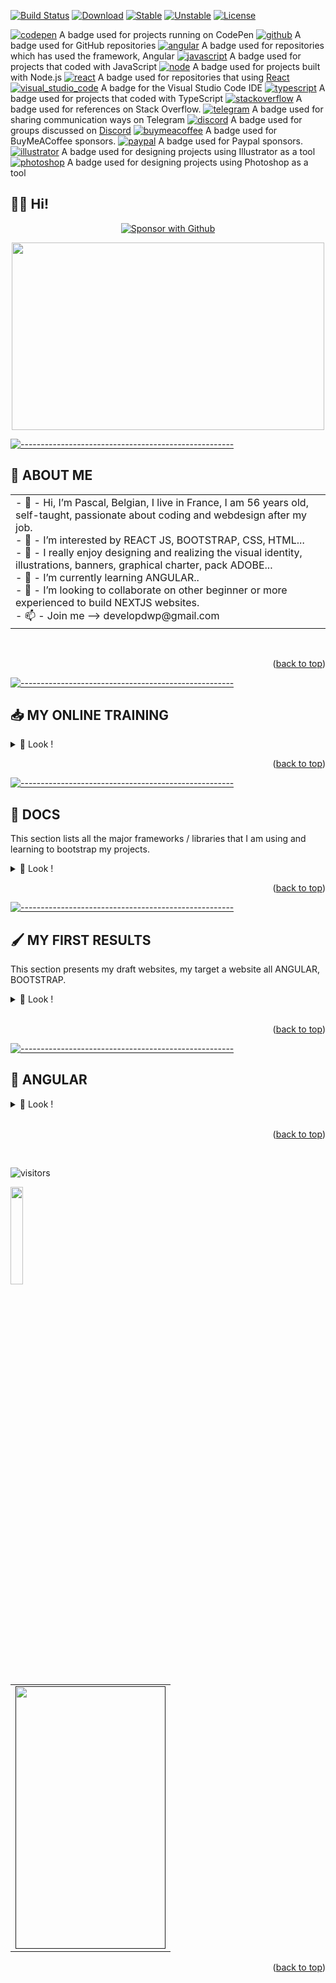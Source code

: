 [![Build Status](https://travis-ci.org/ali-irawan/xtra.svg?branch=master)](https://travis-ci.org/ali-irawan/xtra)
[![Download](https://poser.pugx.org/ali-irawan/xtra/d/total.svg)](https://poser.pugx.org/ali-irawan/xtra/d/total.svg)
[![Stable](https://poser.pugx.org/ali-irawan/xtra/v/stable.svg)](https://poser.pugx.org/ali-irawan/xtra/v/stable.svg)
[![Unstable](https://poser.pugx.org/ali-irawan/xtra/v/unstable.svg)](https://poser.pugx.org/ali-irawan/xtra/v/unstable.svg)
[![License](https://poser.pugx.org/ali-irawan/xtra/license.svg)](https://poser.pugx.org/ali-irawan/xtra/license.svg)

[![codepen](./src/codepen.svg)](https://badges.aleen42.com/src/codepen.svg) A badge used for projects running on CodePen
[![github](./src/github.svg)](https://badges.aleen42.com/src/github.svg) A badge used for GitHub repositories
[![angular](./src/angular.svg)](https://badges.aleen42.com/src/angular.svg) A badge used for repositories which has used the framework, Angular
[![javascript](./src/javascript.svg)](https://badges.aleen42.com/src/javascript.svg) A badge used for projects that coded with JavaScript
[![node](./src/node.svg)](https://badges.aleen42.com/src/node.svg) A badge used for projects built with Node.js
[![react](./src/react.svg)](https://badges.aleen42.com/src/react.svg) A badge used for repositories that using [React](https://github.com/facebook/react)
[![visual_studio_code](./src/visual_studio_code.svg)](https://badges.aleen42.com/src/visual_studio_code.svg) A badge for the Visual Studio Code IDE
[![typescript](./src/typescript.svg)](https://badges.aleen42.com/src/typescript.svg) A badge used for projects that coded with TypeScript
[![stackoverflow](./src/stackoverflow.svg)](https://badges.aleen42.com/src/stackoverflow.svg) A badge used for references on Stack Overflow.
[![telegram](./src/telegram.svg)](https://badges.aleen42.com/src/telegram.svg) A badge used for sharing communication ways on Telegram
[![discord](./src/discord.svg)](https://badges.aleen42.com/src/discord.svg) A badge used for groups discussed on [Discord](https://discord.com/)
[![buymeacoffee](./src/buymeacoffee.svg)](https://badges.aleen42.com/src/buymeacoffee.svg) A badge used for BuyMeACoffee sponsors.
[![paypal](./src/paypal.svg)](https://badges.aleen42.com/src/paypal.svg) A badge used for Paypal sponsors.
[![illustrator](./src/illustrator.svg)](https://badges.aleen42.com/src/illustrator.svg) A badge used for designing projects using Illustrator as a tool
[![photoshop](./src/photoshop.svg)](https://badges.aleen42.com/src/photoshop.svg) A badge used for designing projects using Photoshop as a tool


<!-- ***************************************************************************************** -->

## 🙋‍♂️ Hi!

<p align="center">
  <a href="https://github.com/sponsors/developdwp"><img alt="Sponsor with Github" title="developdwp" src="https://img.shields.io/badge/-____________developdwp____________-red?style=for-the-badge&logo=github&logoColor=white"/></a>
</p>

<p align="center">
<img src="https://static.dribbble.com/users/730703/screenshots/6581243/avento.gif"width="500" height="300">
</p>

<!-- ***************************************************************************************** -->
[![-----------------------------------------------------](https://raw.githubusercontent.com/andreasbm/readme/master/assets/lines/colored.png)](#table-of-contents)

## 👋 ABOUT ME


<table>
  <tr>
    <td>
        - 👋  - Hi, I’m Pascal, Belgian, I live in France, I am 56 years old, self-taught, passionate about coding and webdesign after my job. <br>
        - 👀  - I’m interested by REACT JS, BOOTSTRAP, CSS, HTML... <br>
        - 🧡	- I really enjoy designing and realizing the visual identity, illustrations, banners, graphical charter, pack ADOBE...<br>
        - 🌱  - I’m currently learning ANGULAR..<br>
        - 💞️  - I’m looking to collaborate on other beginner or more experienced to build NEXTJS websites.<br>
        - 📫  - Join me --> developdwp@gmail.com<br>
    </td>
  </tr>
</table>

<br>
<p align="right">(<a href="#top">back to top</a>)</p>





<!-- ***************************************************************************************** -->
[![-----------------------------------------------------](https://raw.githubusercontent.com/andreasbm/readme/master/assets/lines/colored.png)](#table-of-contents)

## 📥 MY ONLINE TRAINING

<details>
<summary>📖 Look !</summary>
<br />

  * [Formation complète développeur Front-End](https://www.udemy.com/course/formation-complete-developpeur-front-end/)
  * [Formation Complète Développeur Web](https://www.udemy.com/course/formation-developpeur-web/)
  * [React de A à Z (Hooks, Redux, Contexte inclus)](https://www.udemy.com/course/react-formation-complete/)
  * [Coder 10 projets avec React](https://www.udemy.com/course/coder-10-projets-avec-react/)
  * [JavaScript : la formation ULTIME](https://www.udemy.com/course/javascript-la-formation-ultime/)
  * [Python pour les débutants](https://www.udemy.com/course/formation-complete-python/)
  * [Python & Django - Formation Développeur Web](https://www.udemy.com/course/python-django-formation-developpeur-web-full-stack/?src=sac&kw=python+%26+django)
  * [Django & Python | Maitrisez le développement web](https://www.udemy.com/course/django-2-python-maitrisez-le-developpement-web/)
  * [Angular --> below]('')

</details>

<p align="right">(<a href="#top">back to top</a>)</p>



<!-- ***************************************************************************************** -->

[![-----------------------------------------------------](https://raw.githubusercontent.com/andreasbm/readme/master/assets/lines/colored.png)](#table-of-contents)

## 🔧 DOCS

   This section lists all the major frameworks / libraries that I am using and learning to bootstrap my projects.

<details>
<summary>📖 Look !</summary>
<br />
	
   * [HTML](https://developer.mozilla.org/fr/docs/Web/HTML)
   * [BOOTSTRAP](https://getbootstrap.com)
   * [CSS](https://www.w3schools.com/css/)
   * [NEXT.JS](https://nextjs.org/)
   * [REACT.JS](https://reactjs.org/)
   * [ANGULAR](https://angular.io/guide/what-is-angular/)
	
</details>

<p align="right">(<a href="#top">back to top</a>)</p>


<!-- ***************************************************************************************** -->
[![-----------------------------------------------------](https://raw.githubusercontent.com/andreasbm/readme/master/assets/lines/colored.png)](#table-of-contents)

## 🖌 MY FIRST RESULTS

   This section presents my draft websites, my target a website all ANGULAR, BOOTSTRAP.
<details>
<summary>📖 Look !</summary>
<br />

   * [Blog-cuisine](https://developdwp.github.io/dwp_blogcuisine/)
   * [qr-generator](https://developdwp.github.io/qr-generator/)
   * [CV-1](https://developdwp.github.io/dwp_cv1/)
   * [Cuisine de Carine 38](https://developdwp.github.io/dwp_cook/)
   * [Industrialisateur Processus de marquages produits / Web Designer](https://developdwp.github.io/dwp_markingtechno/)

</details>
<br>
<p align="right">(<a href="#top">back to top</a>)</p>


<!-- ***************************************************************************************** -->
<!-- ***************************************************************************************** -->
[![-----------------------------------------------------](https://raw.githubusercontent.com/andreasbm/readme/master/assets/lines/colored.png)](#table-of-contents)

## 👀  ANGULAR

<details>
<summary>📖 Look !</summary>
<br />

   ![Capture d’écran 2022-01-14 à 18 06 42](https://user-images.githubusercontent.com/64360591/149555861-84cd96c7-ddd8-42e3-a439-3669165a603c.png)
   ## 🔧 Angular-Install on MACos

   * Download and Install Node.js
   * npm & node upgrade --> $ brew upgrade node 
   * In terminal; Install Angular CLI --> $ npm install -g @angular/cli@13         #Angular 13
   * Testing the installation of Angular CLI --> $ ng version
   * Create New Angular Application --> $ ng new helloWorld <br>
     For the Query “Would you like to add Angular Routing?” type Yes. <br>
     For the Query “Which style sheet format would you like to choose?” move your cursor to point to “CSS” and click enter. <br>
   * Serve Angular Application --> $ cd helloWorld --> $ ng serve 
   * Running the Hello-World Application --> http://localhost4200 

   *![Capture d’écran 2022-01-15 à 10 31 03](https://user-images.githubusercontent.com/64360591/149616951-55b60ce4-7cd0-4146-aa83-934b6af3bde3.png)<br>

   * Typically, the browser looks something like this:
   * 
        ![Capture d’écran 2022-01-15 à 10 32 07](https://user-images.githubusercontent.com/64360591/149616986-ef6707fd-5f06-4cd0-a659-d69f10f029d8.png)

</details>

<br>
<p align="right">(<a href="#top">back to top</a>)</p>
<br>


<!-- ***************************************************************************************** -->
![visitors](https://visitor-badge.glitch.me/badge?page_id=YasPHP.visitor-badge)
  
  <img src="https://media.giphy.com/media/jpVnC65DmYeyRL4LHS/giphy.gif" width="20%">
  
<!-- ***************************************************************************************** -->

<table>
  <tr>
    <td>
      <a href="">
        <img src="https://user-images.githubusercontent.com/64360591/149618397-4fa2dda4-3d55-4f48-a4e5-e9a8cf89b58f.png" align="center"
        alt="" width="240" height="420">
      </a>
    </td>
  </tr>
</table>
  


<p align="right">(<a href="#top">back to top</a>)</p>

<!-- ***************************************************************************************** -->

<br>

<!--- ✨  ✨ --->


